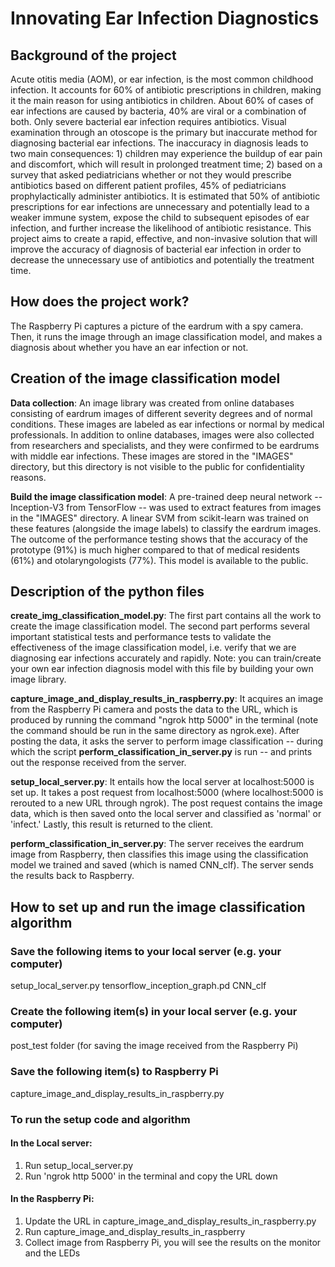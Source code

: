 # Innovating Ear Infection Diagnostics

## Background of the project
Acute otitis media (AOM), or ear infection, is the most common childhood infection. It accounts for 60% of antibiotic prescriptions in children, making it the main reason for using antibiotics in children. About 60% of cases of ear infections are caused by bacteria, 40% are viral or a combination of both. Only severe bacterial ear infection requires antibiotics. Visual examination through an otoscope is the primary but inaccurate method for diagnosing bacterial ear infections. The inaccuracy in diagnosis leads to two main consequences: 1) children may experience the buildup of ear pain and discomfort, which will result in prolonged treatment time; 2) based on a survey that asked pediatricians whether or not they would prescribe antibiotics based on different patient profiles, 45% of pediatricians prophylactically administer antibiotics. It is estimated that 50% of antibiotic prescriptions for ear infections are unnecessary and potentially lead to a weaker immune system, expose the child to subsequent episodes of ear infection, and further increase the likelihood of antibiotic resistance. This project aims to create a rapid, effective, and non-invasive solution that will improve the accuracy of diagnosis of bacterial ear infection in order to decrease the unnecessary use of antibiotics and potentially the treatment time.

## How does the project work?
The Raspberry Pi captures a picture of the eardrum with a spy camera. Then, it runs the image through an image classification model, and makes a diagnosis about whether you have an ear infection or not. 

## Creation of the image classification model
**Data collection**: An image library was created from online databases consisting of eardrum images of different severity degrees and of normal conditions. These images are labeled as ear infections or normal by medical professionals. In addition to online databases, images were also collected from researchers and specialists, and they were confirmed to be eardrums with middle ear infections. These images are stored in the "IMAGES" directory, but this directory is not visible to the public for confidentiality reasons.

**Build the image classification model**: A pre-trained deep neural network -- Inception-V3 from TensorFlow -- was used to extract features from images in the "IMAGES" directory. A linear SVM from scikit-learn was trained on these features (alongside the image labels) to classify the eardrum images. The outcome of the performance testing shows that the accuracy of the prototype (91%) is much higher compared to that of medical residents (61%) and otolaryngologists (77%). This model is available to the public.

## Description of the python files

**create_img_classification_model.py**: The first part contains all the work to create the image classification model. The second part performs several important statistical tests and performance tests to validate the effectiveness of the image classification model, i.e. verify that we are diagnosing ear infections accurately and rapidly. Note: you can train/create your own ear infection diagnosis model with this file by building your own image library.

**capture_image_and_display_results_in_raspberry.py**: It acquires an image from the Raspberry Pi camera and posts the data to the URL, which is produced by running the command "ngrok http 5000" in the terminal (note the command should be run in the same directory as ngrok.exe). After posting the data, it asks the server to perform image classification -- during which the script **perform_classification_in_server.py** is run -- and prints out the response received from the server. 

**setup_local_server.py**: It entails how the local server at localhost:5000 is set up. It takes a post request from localhost:5000 (where localhost:5000 is rerouted to a new URL through ngrok). The post request contains the image data, which is then saved onto the local server and classified as 'normal' or 'infect.' Lastly, this result is returned to the client.

**perform_classification_in_server.py**: The server receives the eardrum image from Raspberry, then classifies this image using the classification model we trained and saved (which is named CNN_clf). The server sends the results back to Raspberry.

## How to set up and run the image classification algorithm

### Save the following items to your local server (e.g. your computer)
setup_local_server.py
tensorflow_inception_graph.pd
CNN_clf

### Create the following item(s) in your local server (e.g. your computer)
post_test folder (for saving the image received from the Raspberry Pi)

### Save the following item(s) to Raspberry Pi
capture_image_and_display_results_in_raspberry.py

### To run the setup code and algorithm
#### In the Local server:
1. Run setup_local_server.py
2. Run 'ngrok http 5000' in the terminal and copy the URL down
#### In the Raspberry Pi:
1. Update the URL in capture_image_and_display_results_in_raspberry.py
2. Run capture_image_and_display_results_in_raspberry
3. Collect image from Raspberry Pi, you will see the results on the monitor and the LEDs
